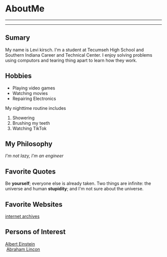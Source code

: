 # AboutMe
---
---
## Sumary

My name is Levi kirsch. I'm a student at Tecumseh High School and Southern Indiana Career and Technical Center. I enjoy solving problems using computors and tearing thing apart to learn how they work.

[1]: https://en.wikipedia.org/wiki/Albert_Einstein
[2]: https://en.wikipedia.org/wiki/Abraham_Lincoln

## Hobbies

- Playing video games
- Watching movies
- Repairing Electronics

My nighttime routine includes
1. Showering
2. Brushing my teeth
3. Watching TikTok

## My Philosophy 

*I'm not lazy, I'm an engineer*

## Favorite Quotes

Be **yourself**; everyone else is already taken.
Two things are infinite: the universe and human **stupidity**; and I'm not sure about the universe.

## Favorite Websites

[internet archives](https://web.archive.org)

## Persons of Interest

[Albert Einstein][1]<br>
<img src="img/Einstein" height="000px" width="000px">
[Abraham Lincon][2]<br>
